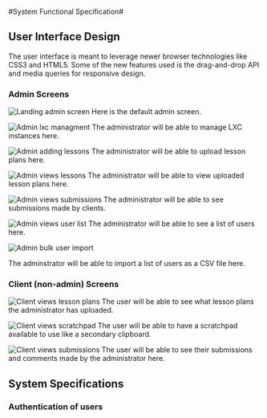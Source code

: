 #System Functional Specification#

<div class="break"></div>

## User Interface Design
The user interface is meant to leverage newer browser technologies like CSS3 and HTML5. Some of the new features used is the drag-and-drop API and media queries for responsive design. 

### Admin Screens
![ Landing admin screen ](images/screens/admin_screen.png)
Here is the default admin screen.

![ Admin lxc managment ](images/screens/lxc-managment.png)
The administrator will be able to manage LXC instances here. 

![ Admin adding lessons ](images/screens/add-lessons.png)
The administrator will be able to upload lesson plans here. 

![ Admin views lessons ](images/screens/lessons.png)
The administrator will be able to view uploaded lesson plans here. 

![ Admin views submissions ](images/screens/submissions.png)
The administrator will be able to see submissions made by clients.

![ Admin views user list ](images/screens/user-list.png)
The administrator will be able to see a list of users here.

![ Admin bulk user import ](images/screens/import.png)

The adminstrator will be able to import a list of users as a CSV file here.


### Client (non-admin) Screens
![ Client views lesson plans ](images/screens/client-lesson-plans.png)
The user will be able to see what lesson plans the administrator has uploaded.

![ Client views scratchpad ](images/screens/client-scratchpad.png)
The user will be able to have a scratchpad available to use like a secondary clipboard.

![ Client views submissions ](images/screens/client-submissions.png)
The user will be able to see their submissions and comments made by the administrator here. 

## System Specifications
### Authentication of users
